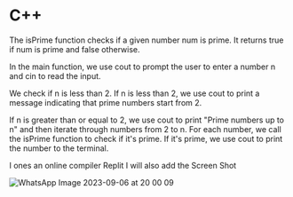 # C++

The isPrime function checks if a given number num is prime.
It returns true if num is prime and false otherwise.

In the main function, we use cout to prompt the user to enter a number n and cin to read the input.

We check if n is less than 2. If n is less than 2, we use cout to print a message indicating that prime numbers start from 2.

If n is greater than or equal to 2, we use cout to print "Prime numbers up to n" and then iterate through numbers from 2 to n. 
For each number, we call the isPrime function to check if it's prime. If it's prime, we use cout to print the number to the terminal.

I ones an online compiler Replit 
I will also add the Screen Shot

![WhatsApp Image 2023-09-06 at 20 00 09](https://github.com/Adi7hyanSnair/amfoss-tasks/assets/143208653/9f2d7b92-56b8-4145-af83-37a8178c428d)
